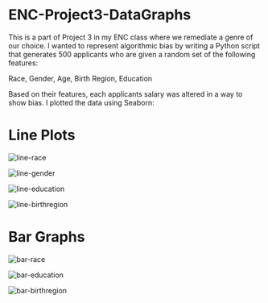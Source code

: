 # ENC-Project3-DataGraphs
This is a part of Project 3 in my ENC class where we remediate a genre of our choice.
I wanted to represent algorithmic bias by writing a Python script that generates 500
applicants who are given a random set of the following features:

Race, Gender, Age, Birth Region, Education 

Based on their features, each applicants salary was altered in a way to show bias. 
I plotted the data using Seaborn:

# Line Plots
![line-race](https://github.com/liamkandel/ENC-Project3-DataGraphs/assets/84248497/857b90ad-0d1c-4e06-954e-f10ab6db8b12)

![line-gender](https://github.com/liamkandel/ENC-Project3-DataGraphs/assets/84248497/81e455b7-039e-4c2c-b486-192713783d85)

![line-education](https://github.com/liamkandel/ENC-Project3-DataGraphs/assets/84248497/22a992a2-7e20-4182-ae71-48f903cd4128)

![line-birthregion](https://github.com/liamkandel/ENC-Project3-DataGraphs/assets/84248497/e06f3b9f-d67a-4218-8224-8e5d64b7e527)

# Bar Graphs

![bar-race](https://github.com/liamkandel/ENC-Project3-DataGraphs/assets/84248497/14ec84d4-77ab-4b80-9d72-994f626558d4)

![bar-education](https://github.com/liamkandel/ENC-Project3-DataGraphs/assets/84248497/720a0aa0-3505-4a47-b723-f1ca86dc7d3f)

![bar-birthregion](https://github.com/liamkandel/ENC-Project3-DataGraphs/assets/84248497/afa1220a-9788-4c9f-8437-47d63c6ba5ec)



